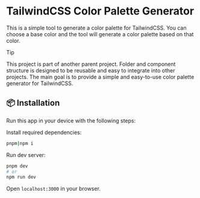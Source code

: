 # TailwindCSS Color Palette Generator

This is a simple tool to generate a color palette for TailwindCSS. You can choose a base color and the tool will generate a color palette based on that color.

> [!TIP]
> This project is part of another parent project. Folder and component structure is designed to be reusable and easy to integrate into other projects. The main goal is to provide a simple and easy-to-use color palette generator for TailwindCSS.

## 📦 Installation

Run this app in your device with the following steps:

Install required dependencies:

```bash
pnpm|npm i
```

Run dev server:

```bash
pnpm dev
# or
npm run dev
```

Open `localhost:3000` in your browser.
